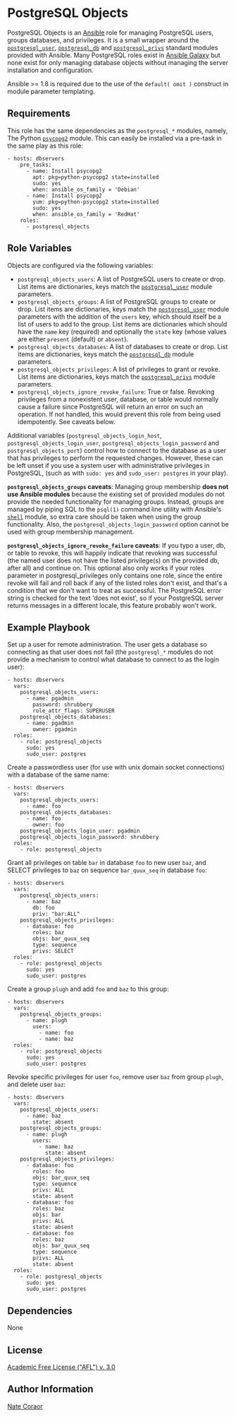 PostgreSQL Objects
==================

PostgreSQL Objects is an [Ansible][ansible] role for managing PostgreSQL users,
groups databases, and privileges. It is a small wrapper around the
[`postgresql_user`][pguser], [`postgresql_db`][pgdb] and
[`postgresql_privs`][pgprivs] standard modules provided with Ansible. Many
PostgreSQL roles exist in [Ansible Galaxy][ansiblegalaxy] but none exist for
only managing database objects without managing the server installation and
configuration.

Ansible >= 1.8 is required due to the use of the `default( omit )` construct in
module parameter templating.

[ansible]: http://www.ansible.com
[pguser]: http://docs.ansible.com/postgresql_user_module.html
[pgdb]: http://docs.ansible.com/postgresql_db_module.html
[pgprivs]: http://docs.ansible.com/postgresql_privs_module.html
[ansiblegalaxy]: https://galaxy.ansible.com
[shell]: http://docs.ansible.com/shell_module.html

Requirements
------------

This role has the same dependencies as the `postgresql_*` modules, namely, The
Python [`psycopg2`][psycopg2] module. This can easily be installed via a
pre-task in the same play as this role:

    - hosts: dbservers
        pre_tasks:
          - name: Install psycopg2
            apt: pkg=python-psycopg2 state=installed
            sudo: yes
            when: ansible_os_family = 'Debian'
          - name: Install psycopg2
            yum: pkg=python-psycopg2 state=installed
            sudo: yes
            when: ansible_os_family = 'RedHat'
        roles:
          - postgresql_objects

[psycopg2]: http://initd.org/psycopg/

Role Variables
--------------

Objects are configured via the following variables:

- `postgresql_objects_users`: A list of PostgreSQL users to create or drop.
  List items are dictionaries, keys match the [`postgresql_user`][pguser]
  module parameters.
- `postgresql_objects_groups`: A list of PostgreSQL groups to create or drop.
  List items are dictionaries, keys match the [`postgresql_user`][pguser]
  module parameters with the addition of the `users` key, which should itself
  be a list of users to add to the group. List items are dictionaries which
  should have the `name` key (required) and optionally the `state` key (whose
  values are either `present` (default) or `absent`).
- `postgresql_objects_databases`: A list of databases to create or drop. List
  items are dictionaries, keys match the [`postgresql_db`][pgdb] module
  parameters.
- `postgresql_objects_privileges`: A list of privileges to grant or revoke.
  List items are dictionaries, keys match the [`postgresql_privs`][pgprivs]
  module parameters.
- `postgresql_objects_ignore_revoke_failure`: True or false. Revoking
  privileges from a nonexistent user, database, or table would normally cause a
  failure since PostgreSQL will return an error on such an operation. If not
  handled, this would prevent this role from being used idempotently. See
  caveats below.

Additional variables (`postgresql_objects_login_host`,
`postgresql_objects_login_user`, `postgresql_objects_login_password` and
`postgresql_objects_port`) control how to connect to the database as a user
that has privileges to perform the requested changes. However, these can be
left unset if you use a system user with administrative privileges in
PostgreSQL, (such as with `sudo: yes` and `sudo_user: postgres` in your play).

**`postgresql_objects_groups` caveats**: Managing group membership **does not
use Ansible modules** because the existing set of provided modules do not
provide the needed functionality for managing groups. Instead, groups are
managed by piping SQL to the `psql(1)` command line utility with Ansible's
[`shell`][shell] module, so extra care should be taken when using the group
functionality. Also, the `postgresql_objects_login_password` option cannot be
used with group membership management.

**`postgresql_objects_ignore_revoke_failure` caveats**: If you typo a user, db,
or table to revoke, this will happily indicate that revoking was successful
(the named user does not have the listed privilege(s) on the provided db, after
all) and continue on. This optional also only works if your roles parameter in
postgresql_privileges only contains one role, since the entire revoke will fail
and roll back if any of the listed roles don't exist, and that's a condition
that we don't want to treat as successful. The PostgreSQL error string is
checked for the text 'does not exist', so if your PostgreSQL server returns
messages in a different locale, this feature probably won't work.

Example Playbook
----------------

Set up a user for remote administration. The user gets a database so connecting
as that user does not fail (the `postgresql_*` modules do not provide a
mechanism to control what database to connect to as the login user):

    - hosts: dbservers
      vars:
        postgresql_objects_users:
          - name: pgadmin
            password: shrubbery
            role_attr_flags: SUPERUSER
        postgresql_objects_databases:
          - name: pgadmin
            owner: pgadmin
      roles:
        - role: postgresql_objects
          sudo: yes
          sudo_user: postgres

Create a passwordless user (for use with unix domain socket connections) with a
database of the same name:

    - hosts: dbservers
      vars:
        postgresql_objects_users:
          - name: foo
        postgresql_objects_databases:
          - name: foo
            owner: foo
        postgresql_objects_login_user: pgadmin
        postgresql_objects_login_password: shrubbery
      roles:
        - role: postgresql_objects

Grant all privileges on table `bar` in database `foo` to new user `baz`, and
SELECT privileges to `baz` on sequence `bar_quux_seq` in database `foo`:

    - hosts: dbservers
      vars:
        postgresql_objects_users:
          - name: baz
            db: foo
            priv: "bar:ALL"
        postgresql_objects_privileges:
          - database: foo
            roles: baz
            objs: bar_quux_seq
            type: sequence
            privs: SELECT
      roles:
        - role: postgresql_objects
          sudo: yes
          sudo_user: postgres

Create a group `plugh` and add `foo` and `baz` to this group:

    - hosts: dbservers
      vars:
        postgresql_objects_groups:
          - name: plugh
            users:
              - name: foo
              - name: baz
      roles:
        - role: postgresql_objects
          sudo: yes
          sudo_user: postgres

Revoke specific privileges for user `foo`, remove user `baz` from group
`plugh`, and delete user `baz`:

    - hosts: dbservers
      vars:
        postgresql_objects_users:
          - name: baz
            state: absent
        postgresql_objects_groups:
          - name: plugh
            users:
              - name: baz
                state: absent
        postgresql_objects_privileges:
          - database: foo
            roles: foo
            objs: bar_quux_seq
            type: sequence
            privs: ALL
            state: absent
          - database: foo
            roles: baz
            objs: bar
            privs: ALL
            state: absent
          - database: foo
            roles: baz
            objs: bar_quux_seq
            type: sequence
            privs: ALL
            state: absent
      roles:
        - role: postgresql_objects
          sudo: yes
          sudo_user: postgres

Dependencies
------------

None

License
-------

[Academic Free License ("AFL") v. 3.0][afl]

[afl]: http://opensource.org/licenses/AFL-3.0

Author Information
------------------

[Nate Coraor](https://github.com/natefoo)
